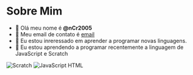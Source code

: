 # Sobre Mim
- 👋 Olá meu nome é **@nCr2005**
- 👀 Meu email de contato é [email](nickolascwb200@gmail.com)
- 🌱 Eu estou inreressado em aprender a programar novas linguagens.
- 💞️ Eu estou aprendendo a programar recentemente a linguagem de JavaScript e Scratch

![Scratch](https://img.shields.io/badge/Scratch-4D97FF?style=for-the-badge&logo=Scratch&logoColor=white)
![JavaScript](https://img.shields.io/badge/JavaScript-323330?style=for-the-badge&logo=javascript&logoColor=F7DF1E)
HTML
